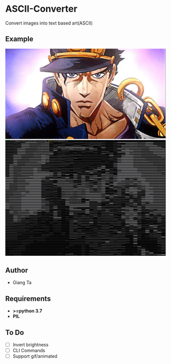 ﻿# ASCII-Converter
Convert images into text based art(ASCII)

## Example
![original image](https://github.com/gianghta/ASCII-Converter/blob/master/jotaro.jpg)
![example](https://github.com/gianghta/ASCII-Converter/blob/master/ascii-project.PNG)

## Author
* Giang Ta

## Requirements
* **>=python 3.7**
* **PIL**

## To Do
- [ ] Invert brightness
- [ ] CLI Commands
- [ ] Support gif/animated

